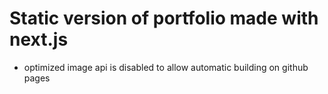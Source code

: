 # Static version of portfolio made with next.js

- optimized image api is disabled to allow automatic building on github pages